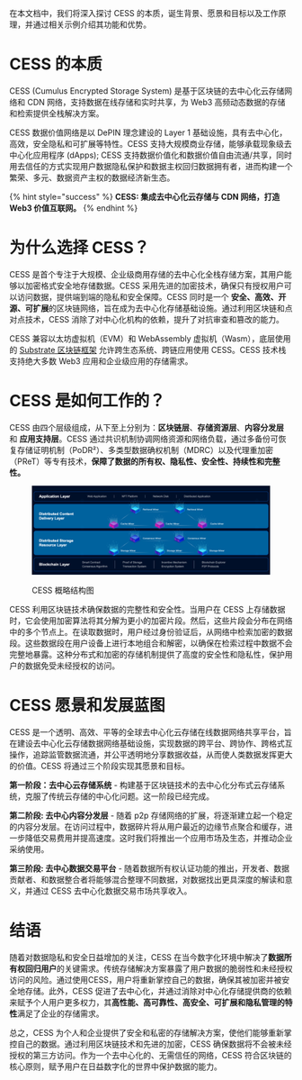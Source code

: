 在本文档中，我们将深入探讨 CESS 的本质，诞生背景、愿景和目标以及工作原理，并通过相关示例介绍其功能和优势。

# CESS 的本质

CESS (Cumulus Encrypted Storage System) 是基于区块链的去中心化云存储网络和 CDN 网络，支持数据在线存储和实时共享，为 Web3 高频动态数据的存储和检索提供全栈解决方案。

CESS 数据价值网络是以 DePIN 理念建设的 Layer 1 基础设施，具有去中心化，高效，安全隐私和可扩展等特性。CESS 支持大规模商业存储，能够承载现象级去中心化应用程序 (dApps); CESS 支持数据价值化和数据价值自由流通/共享，同时用去信任的方式实现用户数据隐私保护和数据主权回归数据拥有者，进而构建一个繁荣、多元、数据资产主权的数据经济新生态。

{% hint style="success" %}
**CESS: 集成去中心化云存储与 CDN 网络，打造 Web3 价值互联网。**
{% endhint %}

# 为什么选择 CESS？

CESS 是首个专注于大规模、企业级商用存储的去中心化全栈存储方案，其用户能够以加密格式安全地存储数据。CESS 采用先进的加密技术，确保只有授权用户可以访问数据，提供端到端的隐私和安全保障。CESS 同时是一个 **安全、高效、开源、可扩展**的区块链网络，旨在成为去中心化存储基础设施。通过利用区块链和点对点技术，CESS 消除了对中心化机构的依赖，提升了对抗审查和篡改的能力。

CESS 兼容以太坊虚拟机（EVM）和 WebAssembly 虚拟机（Wasm），底层使用的 [Substrate 区块链框架](https://substrate.io/) 允许跨生态系统、跨链应用使用 CESS。CESS 技术栈支持绝大多数 Web3 应用和企业级应用的存储需求。

# CESS 是如何工作的？

CESS 由四个层级组成，从下至上分别为：**区块链层**、**存储资源层**、**内容分发层** 和 **应用支持层**。CESS 通过共识机制协调网络资源和网络负载，通过多备份可恢复存储证明机制（PoDR²）、多类型数据确权机制（MDRC）以及代理重加密（PReT）等专有技术，**保障了数据的所有权、隐私性、安全性、持续性和完整性。**

<figure><img src="../assets/introduction/high-level-architecture-01.png" alt="High Level Architecture"><figcaption><p>CESS 概略结构图</p></figcaption></figure>

CESS 利用区块链技术确保数据的完整性和安全性。当用户在 CESS 上存储数据时，它会使用加密算法将其分解为更小的加密片段。然后，这些片段会分布在网络中的多个节点上。在读取数据时，用户经过身份验证后，从网络中检索加密的数据段。这些数据段在用户设备上进行本地组合和解密，以确保在检索过程中数据不会完整地暴露。这种分布式和加密的存储机制提供了高度的安全性和隐私性，保护用户的数据免受未经授权的访问。

# CESS 愿景和发展蓝图

CESS 是一个透明、高效、平等的全球去中心化云存储在线数据网络共享平台，旨在建设去中心化云存储数据网络基础设施，实现数据的跨平台、跨协作、跨格式互操作，追踪监管数据流通，并公平透明地分享数据收益，从而使人类数据发挥更大的价值。CESS 将通过三个阶段实现其愿景和目标。

**第一阶段：去中心云存储系统** - 构建基于区块链技术的去中心化分布式云存储系统，克服了传统云存储的中心化问题。这一阶段已经完成。

**第二阶段: 去中心内容分发层** - 随着 p2p 存储网络的扩展，将逐渐建立起一个稳定的内容分发层。在访问过程中，数据碎片将从用户最近的边缘节点聚合和缓存，进一步降低交易费用并提高速度。这时我们将推出一个应用市场及生态，并推动企业采纳使用。

**第三阶段: 去中心数据交易平台** - 随着数据所有权认证功能的推出，开发者、数据贡献者、和数据整合者将能够混合整理不同数据，对数据找出更具深度的解读和意义，并通过 CESS 去中心化数据交易市场共享收入。

# 结语

随着对数据隐私和安全日益增加的关注，CESS 在当今数字化环境中解决了**数据所有权回归用户**的关键需求。传统存储解决方案暴露了用户数据的脆弱性和未经授权访问的风险。通过使用CESS，用户将重新掌控自己的数据，确保其被加密并被安全地存储。此外，CESS 促进了去中心化，并通过消除对中心化存储提供商的依赖来赋予个人用户更多权力，其**高性能、高可靠性、高安全、可扩展和隐私管理的特性**满足了企业的存储需求。

总之，CESS 为个人和企业提供了安全和私密的存储解决方案，使他们能够重新掌控自己的数据。通过利用区块链技术和先进的加密，CESS 确保数据将不会被未经授权的第三方访问。作为一个去中心化的、无需信任的网络，CESS 符合区块链的核心原则，赋予用户在日益数字化的世界中保护数据的能力。
